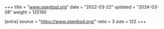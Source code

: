 +++
title = "www.openbsd.org"
date = "2022-03-22"
updated = "2024-03-08"
weight = 125190

[extra]
source = "https://www.openbsd.org/"
ratio = 3
size = 122
+++
